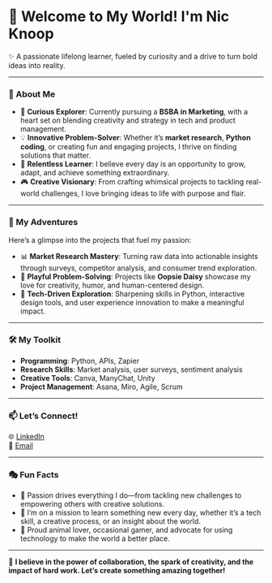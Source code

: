 # 🌟 Welcome to My World! I'm Nic Knoop  
✨ A passionate lifelong learner, fueled by curiosity and a drive to turn bold ideas into reality.  

---

### 🌌 About Me  
- 🧠 **Curious Explorer**: Currently pursuing a **BSBA in Marketing**, with a heart set on blending creativity and strategy in tech and product management.  
- 💡 **Innovative Problem-Solver**: Whether it’s **market research**, **Python coding**, or creating fun and engaging projects, I thrive on finding solutions that matter.  
- 🌱 **Relentless Learner**: I believe every day is an opportunity to grow, adapt, and achieve something extraordinary.  
- 🎮 **Creative Visionary**: From crafting whimsical projects to tackling real-world challenges, I love bringing ideas to life with purpose and flair.  

---

### 🔭 My Adventures  
Here’s a glimpse into the projects that fuel my passion:  
- 📊 **Market Research Mastery**: Turning raw data into actionable insights through surveys, competitor analysis, and consumer trend exploration.  
- 🎨 **Playful Problem-Solving**: Projects like **Oopsie Daisy** showcase my love for creativity, humor, and human-centered design.  
- 🎯 **Tech-Driven Exploration**: Sharpening skills in Python, interactive design tools, and user experience innovation to make a meaningful impact.  

---

### 🛠️ My Toolkit  
- **Programming**: Python, APIs, Zapier  
- **Research Skills**: Market analysis, user surveys, sentiment analysis  
- **Creative Tools**: Canva, ManyChat, Unity  
- **Project Management**: Asana, Miro, Agile, Scrum  

---

### 📫 Let’s Connect!  
🌐 [LinkedIn](https://www.linkedin.com/in/nicmarstalent/)  
📧 [Email](mailto:nicolesims98@gmail.com)  

---

### 🎭 Fun Facts  
- 🌟 Passion drives everything I do—from tackling new challenges to empowering others with creative solutions.  
- 🎉 I’m on a mission to learn something new every day, whether it’s a tech skill, a creative process, or an insight about the world.  
- 🐾 Proud animal lover, occasional gamer, and advocate for using technology to make the world a better place.  

---

🌈 **I believe in the power of collaboration, the spark of creativity, and the impact of hard work. Let’s create something amazing together!**  
